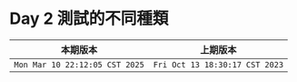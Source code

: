 # Day 2 測試的不同種類

|本期版本|上期版本
|:---:|:---:|
`Mon Mar 10 22:12:05 CST 2025` | `Fri Oct 13 18:30:17 CST 2023`
